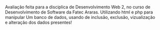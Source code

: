 Avaliação feita para a disciplica de Desenvolvimento Web 2, no curso de Desenvolvimento de Software da Fatec Araras.
Utilizando html e php para manipular Um banco de dados, usando de inclusão, exclusão, vizualização e alteração dos dados presentes!
